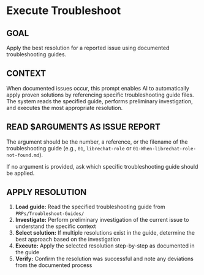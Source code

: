 # Execute Troubleshoot

## **GOAL**

Apply the best resolution for a reported issue using documented troubleshooting guides.

## **CONTEXT**

When documented issues occur, this prompt enables AI to automatically apply proven solutions by referencing specific troubleshooting guide files. 
The system reads the specified guide, performs preliminary investigation, and executes the most appropriate resolution.

## **READ $ARGUMENTS AS ISSUE REPORT**

The argument should be the number, a reference, or the filename of the troubleshooting guide (e.g., `01`, `librechat-role` or `01-When-librechat-role-not-found.md`).

If no argument is provided, ask which specific troubleshooting guide should be applied.

## **APPLY RESOLUTION**

1. **Load guide:** Read the specified troubleshooting guide from `PRPs/Troubleshoot-Guides/`
2. **Investigate:** Perform preliminary investigation of the current issue to understand the specific context
3. **Select solution:** If multiple resolutions exist in the guide, determine the best approach based on the investigation
4. **Execute:** Apply the selected resolution step-by-step as documented in the guide
5. **Verify:** Confirm the resolution was successful and note any deviations from the documented process